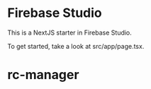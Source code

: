 # Firebase Studio

This is a NextJS starter in Firebase Studio.

To get started, take a look at src/app/page.tsx.
# rc-manager
